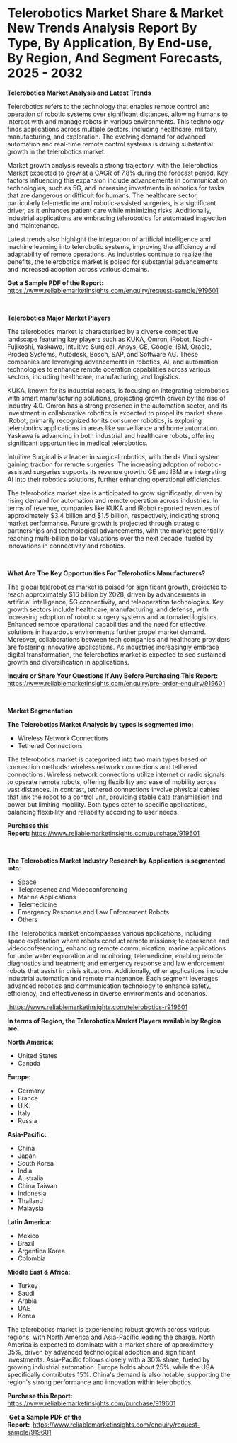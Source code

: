 <p><h1>Telerobotics Market Share & Market New Trends Analysis Report By Type, By Application, By End-use, By Region, And Segment Forecasts, 2025 - 2032</h1></p><p><strong>Telerobotics Market Analysis and Latest Trends</strong></p>
<p><p>Telerobotics refers to the technology that enables remote control and operation of robotic systems over significant distances, allowing humans to interact with and manage robots in various environments. This technology finds applications across multiple sectors, including healthcare, military, manufacturing, and exploration. The evolving demand for advanced automation and real-time remote control systems is driving substantial growth in the telerobotics market.</p><p>Market growth analysis reveals a strong trajectory, with the Telerobotics Market expected to grow at a CAGR of 7.8% during the forecast period. Key factors influencing this expansion include advancements in communication technologies, such as 5G, and increasing investments in robotics for tasks that are dangerous or difficult for humans. The healthcare sector, particularly telemedicine and robotic-assisted surgeries, is a significant driver, as it enhances patient care while minimizing risks. Additionally, industrial applications are embracing telerobotics for automated inspection and maintenance. </p><p>Latest trends also highlight the integration of artificial intelligence and machine learning into telerobotic systems, improving the efficiency and adaptability of remote operations. As industries continue to realize the benefits, the telerobotics market is poised for substantial advancements and increased adoption across various domains.</p></p>
<p><strong>Get a Sample PDF of the Report:&nbsp;</strong> <a href="https://www.reliablemarketinsights.com/enquiry/request-sample/919601?utm_campaign=3314&utm_medium=2&utm_source=Github&utm_content=ia&utm_term=17042025&utm_id=telerobotics">https://www.reliablemarketinsights.com/enquiry/request-sample/919601</a></p>
<p>&nbsp;</p>
<p><strong>Telerobotics Major Market Players</strong></p>
<p><p>The telerobotics market is characterized by a diverse competitive landscape featuring key players such as KUKA, Omron, iRobot, Nachi-Fujikoshi, Yaskawa, Intuitive Surgical, Ansys, GE, Google, IBM, Oracle, Prodea Systems, Autodesk, Bosch, SAP, and Software AG. These companies are leveraging advancements in robotics, AI, and automation technologies to enhance remote operation capabilities across various sectors, including healthcare, manufacturing, and logistics. </p><p>KUKA, known for its industrial robots, is focusing on integrating telerobotics with smart manufacturing solutions, projecting growth driven by the rise of Industry 4.0. Omron has a strong presence in the automation sector, and its investment in collaborative robotics is expected to propel its market share. iRobot, primarily recognized for its consumer robotics, is exploring telerobotics applications in areas like surveillance and home automation. Yaskawa is advancing in both industrial and healthcare robots, offering significant opportunities in medical telerobotics.</p><p>Intuitive Surgical is a leader in surgical robotics, with the da Vinci system gaining traction for remote surgeries. The increasing adoption of robotic-assisted surgeries supports its revenue growth. GE and IBM are integrating AI into their robotics solutions, further enhancing operational efficiencies.</p><p>The telerobotics market size is anticipated to grow significantly, driven by rising demand for automation and remote operation across industries. In terms of revenue, companies like KUKA and iRobot reported revenues of approximately $3.4 billion and $1.5 billion, respectively, indicating strong market performance. Future growth is projected through strategic partnerships and technological advancements, with the market potentially reaching multi-billion dollar valuations over the next decade, fueled by innovations in connectivity and robotics.</p></p>
<p>&nbsp;</p>
<p><strong>What Are The Key Opportunities For Telerobotics Manufacturers?</strong></p>
<p><p>The global telerobotics market is poised for significant growth, projected to reach approximately $16 billion by 2028, driven by advancements in artificial intelligence, 5G connectivity, and teleoperation technologies. Key growth sectors include healthcare, manufacturing, and defense, with increasing adoption of robotic surgery systems and automated logistics. Enhanced remote operational capabilities and the need for effective solutions in hazardous environments further propel market demand. Moreover, collaborations between tech companies and healthcare providers are fostering innovative applications. As industries increasingly embrace digital transformation, the telerobotics market is expected to see sustained growth and diversification in applications.</p></p>
<p><strong>Inquire or Share Your Questions If Any Before Purchasing This Report:</strong> <a href="https://www.reliablemarketinsights.com/enquiry/pre-order-enquiry/919601?utm_campaign=3314&utm_medium=2&utm_source=Github&utm_content=ia&utm_term=17042025&utm_id=telerobotics">https://www.reliablemarketinsights.com/enquiry/pre-order-enquiry/919601</a></p>
<p>&nbsp;</p>
<p><strong>Market Segmentation</strong></p>
<p><strong>The Telerobotics Market Analysis by types is segmented into:</strong></p>
<p><ul><li>Wireless Network Connections</li><li>Tethered Connections</li></ul></p>
<p><p>The telerobotics market is categorized into two main types based on connection methods: wireless network connections and tethered connections. Wireless network connections utilize internet or radio signals to operate remote robots, offering flexibility and ease of mobility across vast distances. In contrast, tethered connections involve physical cables that link the robot to a control unit, providing stable data transmission and power but limiting mobility. Both types cater to specific applications, balancing flexibility and reliability according to user needs.</p></p>
<p><strong>Purchase this Report:&nbsp;</strong><a href="https://www.reliablemarketinsights.com/purchase/919601?utm_campaign=3314&utm_medium=2&utm_source=Github&utm_content=ia&utm_term=17042025&utm_id=telerobotics">https://www.reliablemarketinsights.com/purchase/919601</a></p>
<p>&nbsp;</p>
<p><strong>The Telerobotics Market Industry Research by Application is segmented into:</strong></p>
<p><ul><li>Space</li><li>Telepresence and Videoconferencing</li><li>Marine Applications</li><li>Telemedicine</li><li>Emergency Response and Law Enforcement Robots</li><li>Others</li></ul></p>
<p><p>The Telerobotics market encompasses various applications, including space exploration where robots conduct remote missions; telepresence and videoconferencing, enhancing remote communication; marine applications for underwater exploration and monitoring; telemedicine, enabling remote diagnostics and treatment; and emergency response and law enforcement robots that assist in crisis situations. Additionally, other applications include industrial automation and remote maintenance. Each segment leverages advanced robotics and communication technology to enhance safety, efficiency, and effectiveness in diverse environments and scenarios.</p></p>
<p><a href="https://www.reliablemarketinsights.com/telerobotics-r919601?utm_campaign=3314&utm_medium=2&utm_source=Github&utm_content=ia&utm_term=17042025&utm_id=telerobotics">&nbsp;https://www.reliablemarketinsights.com/telerobotics-r919601</a></p>
<p><strong>In terms of Region, the Telerobotics Market Players available by Region are:</strong></p>
<p>
    <p> <strong> North America: </strong>
        <ul>
            <li>United States</li>
            <li>Canada</li>
        </ul>
        </p> 
    <p> <strong> Europe: </strong>
        <ul>
            <li>Germany</li>
            <li>France</li>
            <li>U.K.</li>
            <li>Italy</li>
            <li>Russia</li>
        </ul>
        </p> 
    <p> <strong> Asia-Pacific: </strong>
        <ul>
            <li>China</li>
            <li>Japan</li>
            <li>South Korea</li>
            <li>India</li>
            <li>Australia</li>
            <li>China Taiwan</li>
            <li>Indonesia</li>
            <li>Thailand</li>
            <li>Malaysia</li>
        </ul>
        </p> 
    <p> <strong> Latin America: </strong>
        <ul>
            <li>Mexico</li>
            <li>Brazil</li>
            <li>Argentina Korea</li>
            <li>Colombia</li>
        </ul>
        </p> 
    <p> <strong> Middle East & Africa: </strong>
        <ul>
            <li>Turkey</li>
            <li>Saudi</li>
            <li>Arabia</li>
            <li>UAE</li>
            <li>Korea</li>
        </ul>
    </p>
    </p>
<p><p>The telerobotics market is experiencing robust growth across various regions, with North America and Asia-Pacific leading the charge. North America is expected to dominate with a market share of approximately 35%, driven by advanced technological adoption and significant investments. Asia-Pacific follows closely with a 30% share, fueled by growing industrial automation. Europe holds about 25%, while the USA specifically contributes 15%. China's demand is also notable, supporting the region's strong performance and innovation within telerobotics.</p></p>
<p><strong>Purchase this Report: </strong><a href="https://www.reliablemarketinsights.com/purchase/919601?utm_campaign=3314&utm_medium=2&utm_source=Github&utm_content=ia&utm_term=17042025&utm_id=telerobotics">https://www.reliablemarketinsights.com/purchase/919601</a></p>
<p>&nbsp;<strong>Get a Sample PDF of the Report:&nbsp;&nbsp;</strong><a href="https://www.reliablemarketinsights.com/enquiry/request-sample/919601?utm_campaign=3314&utm_medium=2&utm_source=Github&utm_content=ia&utm_term=17042025&utm_id=telerobotics">https://www.reliablemarketinsights.com/enquiry/request-sample/919601</a></p>
<p><strong></strong></p>
<p><p></p><p></p><p></p></p>